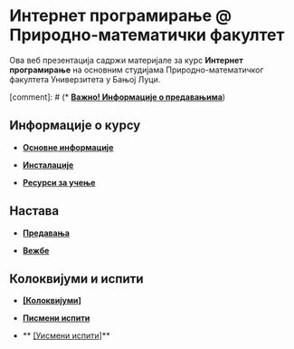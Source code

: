 # Интернет програмирање @ Природно-математички факултет

Ова веб презентација садржи материјале за курс **Интернет програмирање** на основним студијама Природно-математичког факултета Универзитета у Бањој Луци.

[comment]: # (* **[Важно! Информације о предавањима](/predavanja/info/README.md)**)

## Информације о курсу

* **[Основне информације](/informacije/README.md)**

* **[Инсталације](/INSTALACIJE.md)**

* **[Ресурси за учење](/RESURSI-ZA-UCENJE.md)**

## Настава

* **[Предавања](/predavanja/README.md)**

* **[Вежбе](/vezbe/README.md)**

## Колоквијуми и испити

* **[[Колоквијуми]](/kolokvijumi/README.md)**

* **[Писмени испити](/pismeni-ispiti/README.md)**

* ** [[Уисмени испити]](/usmeni-ispiti/README.md)**